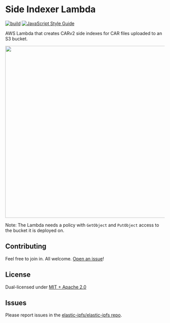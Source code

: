 # Side Indexer Lambda

[![build](https://github.com/ipfs-elastic-provider/side-indexer-lambda/actions/workflows/build.yml/badge.svg)](https://github.com/ipfs-elastic-provider/side-indexer-lambda/actions/workflows/build.yml)
[![JavaScript Style Guide](https://img.shields.io/badge/code_style-standard-brightgreen.svg)](https://standardjs.com)

AWS Lambda that creates CARv2 side indexes for CAR files uploaded to an S3 bucket.

<img src="https://user-images.githubusercontent.com/152863/173384826-e6e53826-0a27-4c0e-9b8e-8f8db5540cc7.png" width="541"/>

Note: The Lambda needs a policy with `GetObject` and `PutObject` access to the bucket it is deployed on.

## Contributing

Feel free to join in. All welcome. [Open an issue](https://github.com/ipfs-elastic-provider/side-indexer-lambda/issues)!

## License

Dual-licensed under [MIT + Apache 2.0](https://github.com/ipfs-elastic-provider/side-indexer-lambda/blob/main/LICENSE.md)

## Issues

Please report issues in the [elastic-ipfs/elastic-ipfs repo](https://github.com/elastic-ipfs/elastic-ipfs/issues).
